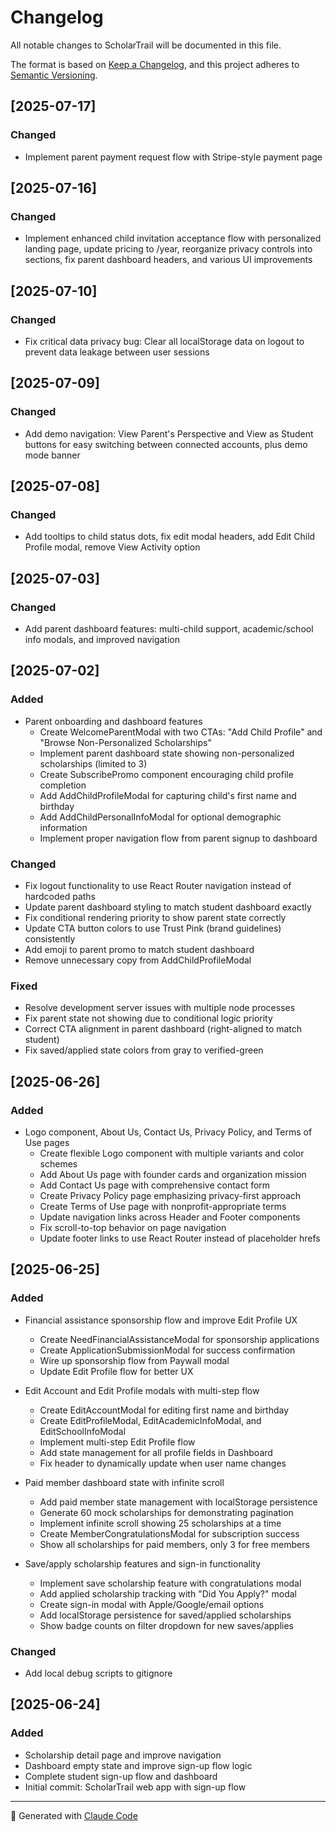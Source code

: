 # Changelog

All notable changes to ScholarTrail will be documented in this file.

The format is based on [Keep a Changelog](https://keepachangelog.com/en/1.0.0/),
and this project adheres to [Semantic Versioning](https://semver.org/spec/v2.0.0.html).

## [2025-07-17]

### Changed
- Implement parent payment request flow with Stripe-style payment page

## [2025-07-16]

### Changed
- Implement enhanced child invitation acceptance flow with personalized landing page, update pricing to /year, reorganize privacy controls into sections, fix parent dashboard headers, and various UI improvements

## [2025-07-10]

### Changed
- Fix critical data privacy bug: Clear all localStorage data on logout to prevent data leakage between user sessions

## [2025-07-09]

### Changed
- Add demo navigation: View Parent's Perspective and View as Student buttons for easy switching between connected accounts, plus demo mode banner

## [2025-07-08]

### Changed
- Add tooltips to child status dots, fix edit modal headers, add Edit Child Profile modal, remove View Activity option

## [2025-07-03]

### Changed
- Add parent dashboard features: multi-child support, academic/school info modals, and improved navigation

## [2025-07-02]

### Added
- Parent onboarding and dashboard features
  - Create WelcomeParentModal with two CTAs: "Add Child Profile" and "Browse Non-Personalized Scholarships"
  - Implement parent dashboard state showing non-personalized scholarships (limited to 3)
  - Create SubscribePromo component encouraging child profile completion
  - Add AddChildProfileModal for capturing child's first name and birthday
  - Add AddChildPersonalInfoModal for optional demographic information
  - Implement proper navigation flow from parent signup to dashboard

### Changed
- Fix logout functionality to use React Router navigation instead of hardcoded paths
- Update parent dashboard styling to match student dashboard exactly
- Fix conditional rendering priority to show parent state correctly
- Update CTA button colors to use Trust Pink (brand guidelines) consistently
- Add emoji to parent promo to match student dashboard
- Remove unnecessary copy from AddChildProfileModal

### Fixed
- Resolve development server issues with multiple node processes
- Fix parent state not showing due to conditional logic priority
- Correct CTA alignment in parent dashboard (right-aligned to match student)
- Fix saved/applied state colors from gray to verified-green

## [2025-06-26]

### Added
- Logo component, About Us, Contact Us, Privacy Policy, and Terms of Use pages
  - Create flexible Logo component with multiple variants and color schemes
  - Add About Us page with founder cards and organization mission
  - Add Contact Us page with comprehensive contact form
  - Create Privacy Policy page emphasizing privacy-first approach
  - Create Terms of Use page with nonprofit-appropriate terms
  - Update navigation links across Header and Footer components
  - Fix scroll-to-top behavior on page navigation
  - Update footer links to use React Router instead of placeholder hrefs

## [2025-06-25]

### Added
- Financial assistance sponsorship flow and improve Edit Profile UX
  - Create NeedFinancialAssistanceModal for sponsorship applications
  - Create ApplicationSubmissionModal for success confirmation
  - Wire up sponsorship flow from Paywall modal
  - Update Edit Profile flow for better UX

- Edit Account and Edit Profile modals with multi-step flow
  - Create EditAccountModal for editing first name and birthday
  - Create EditProfileModal, EditAcademicInfoModal, and EditSchoolInfoModal
  - Implement multi-step Edit Profile flow
  - Add state management for all profile fields in Dashboard
  - Fix header to dynamically update when user name changes

- Paid member dashboard state with infinite scroll
  - Add paid member state management with localStorage persistence
  - Generate 60 mock scholarships for demonstrating pagination
  - Implement infinite scroll showing 25 scholarships at a time
  - Create MemberCongratulationsModal for subscription success
  - Show all scholarships for paid members, only 3 for free members

- Save/apply scholarship features and sign-in functionality
  - Implement save scholarship feature with congratulations modal
  - Add applied scholarship tracking with "Did You Apply?" modal
  - Create sign-in modal with Apple/Google/email options
  - Add localStorage persistence for saved/applied scholarships
  - Show badge counts on filter dropdown for new saves/applies

### Changed
- Add local debug scripts to gitignore

## [2025-06-24]

### Added
- Scholarship detail page and improve navigation
- Dashboard empty state and improve sign-up flow logic
- Complete student sign-up flow and dashboard
- Initial commit: ScholarTrail web app with sign-up flow

---

🤖 Generated with [Claude Code](https://claude.ai/code)
